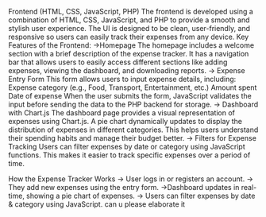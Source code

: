  Frontend (HTML, CSS, JavaScript, PHP)
The frontend is developed using a combination of HTML, CSS, JavaScript, and PHP to provide a smooth and stylish user experience. The UI is designed to be clean, user-friendly, and responsive so users can easily track their expenses from any device.
 Key Features of the Frontend:
->Homepage
The homepage includes a welcome section with a brief description of the expense tracker.
It has a navigation bar that allows users to easily access different sections like adding expenses, viewing the dashboard, and downloading reports.
-> Expense Entry Form
This form allows users to input expense details, including:
Expense category (e.g., Food, Transport, Entertainment, etc.)
Amount spent
Date of expense
When the user submits the form, JavaScript validates the input before sending the data to the PHP backend for storage.
-> Dashboard with Chart.js
The dashboard page provides a visual representation of expenses using Chart.js.
A pie chart dynamically updates to display the distribution of expenses in different categories.
This helps users understand their spending habits and manage their budget better.
-> Filters for Expense Tracking
Users can filter expenses by date or category using JavaScript functions.
This makes it easier to track specific expenses over a period of time.

How the Expense Tracker Works
-> User logs in or registers an account.
-> They add new expenses using the entry form.
->Dashboard updates in real-time, showing a pie chart of expenses.
-> Users can filter expenses by date & category using JavaScript.
can u please elaborate it
